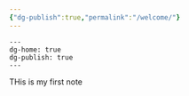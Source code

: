 ```yaml
---
{"dg-publish":true,"permalink":"/welcome/"}
---
```


```
---
dg-home: true
dg-publish: true
---
```

THis is my first note


